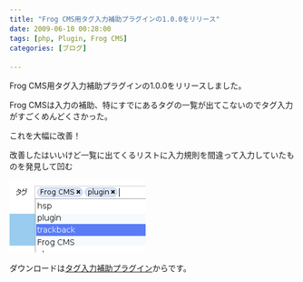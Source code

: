 ```yaml
---
title: "Frog CMS用タグ入力補助プラグインの1.0.0をリリース"
date: 2009-06-10 00:28:00
tags: [php, Plugin, Frog CMS]
categories: [ブログ]

---
```


Frog CMS用タグ入力補助プラグインの1.0.0をリリースしました。

Frog CMSは入力の補助、特にすでにあるタグの一覧が出てこないのでタグ入力がすごくめんどくさかった。

これを大幅に改善！

改善したはいいけど一覧に出てくるリストに入力規則を間違って入力していたものを発見して凹む

![タグ入力補助プラグインスクリーンショット][1]

 [1]: /images/2009_0610_tag_assist_ss_20090610.png

ダウンロードは[タグ入力補助プラグイン][2]からです。

 [2]: /blog/2009/06/10/frog-cms-tag-assist.html
